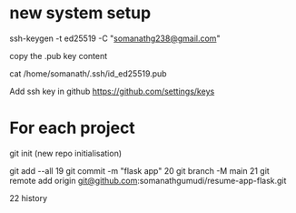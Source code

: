 # new system setup
ssh-keygen -t ed25519 -C "somanathg238@gmail.com"

copy the .pub key content

cat /home/somanath/.ssh/id_ed25519.pub

Add ssh key in github https://github.com/settings/keys



# For each project
git init (new repo initialisation)


   git add --all
   19  git commit -m "flask app"
   20  git branch -M main
   21  git remote add origin git@github.com:somanathgumudi/resume-app-flask.git


   22  history
